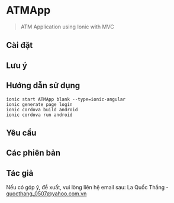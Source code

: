 # ATMApp
> ATM Application using Ionic with MVC

## Cài đặt

## Lưu ý

## Hướng dẫn sử dụng

```
ionic start ATMApp blank --type=ionic-angular
ionic generate page login
ionic cordova build android
ionic cordova run android
```

## Yêu cầu

## Các phiên bản

## Tác giả

Nếu có góp ý, đề xuất, vui lòng liên hệ email sau:
La Quốc Thắng - quocthang_0507@yahoo.com.vn